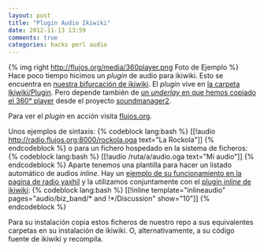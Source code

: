 ```yaml
---
layout: post
title: "Plugin Audio Ikiwiki"
date: 2012-11-13 13:59
comments: true
categories: hacks perl audio
---
```

{% img right http://flujos.org/media/360player.png Foto de Ejemplo %}
Hace poco tiempo hicimos un *plugin* de audio para ikiwiki. Esto se encuentra en [nuestra bifurcación de ikiwiki](https://github.com/kyv/ikiwiki). El *plugin* vive en [la carpeta Ikiwiki/Plugin](https://github.com/kyv/ikiwiki/blob/master/IkiWiki/Plugin/audio.pm). Pero depende también de [un *underlay* en que hemos copiado el 360° player](https://github.com/kyv/ikiwiki/tree/master/underlays/360-player/ikiwiki "360° Player") desde el proyecto [soundmanager2](http://www.schillmania.com/projects/soundmanager2/ "SoundManager2").

Para ver el *plugin* en acción visita [flujos.org](http://flujos.org).

Unos ejemplos de sintaxis:
{% codeblock lang:bash %}
[[!audio http://radio.flujos.org:8000/rockola.oga text="La Rockola"]]
{% endcodeblock %}
o para un fichero hospedado en la sistema de ficheros:
{% codeblock lang:bash %}
[[!audio /ruta/a/audio.oga text="Mi audio"]]
{% endcodeblock %}
Aparte tenemos una plantilla para hacer un listado automático de audios *inline*. Hay un [ejemplo de su funcionamiento en la pagina de radio yaxhil](http://yaxhil.flujos.org/audio/biz_band/ "Biz Band") y la utilizamos conjuntamente con el [plugin *inline* de ikiwiki](http://ikiwiki.info/plugins/inline/ "Inline Plugin"):
{% codeblock lang:bash %}
[[!inline  template="inlineaudio" pages="audio/biz_band/* and !*/Discussion" show="10"]]
{% endcodeblock %}
<!-- more -->

Para su instalación copia estos ficheros de nuestro repo a sus equivalentes carpetas en su instalación de ikiwiki. O, alternativamente, a su código fuente de ikiwiki y recompila. 
